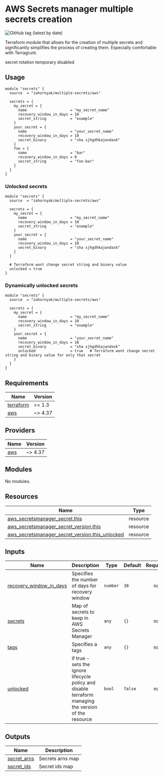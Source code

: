 # AWS Secrets manager multiple secrets creation
![GitHub tag (latest by date)](https://img.shields.io/github/v/tag/zahornyak/terraform-aws-multiple-secrets)

Terraform module that allows for the creation of multiple secrets and significantly simplifies the process of creating them.
Especially comfortable with Terragrunt.

secret rotation temporary disabled

## Usage

```hcl
module "secrets" {
  source  = "zahornyak/multiple-secrets/aws"

  secrets = {
    my_secret = {
      name                    = "my_secret_name"
      recovery_window_in_days = 10
      secret_string           = "example"
    }
    your_secret = {
      name                    = "your_secret_name"
      recovery_window_in_days = 10
      secret_binary           = "sha sjhgdhkajwndask"
    }
    foo = {
      name                    = "bar"
      recovery_window_in_days = 0
      secret_string           = "foo-bar"
    }
  }
}
```

### Unlocked secrets

```hcl
module "secrets" {
  source  = "zahornyak/multiple-secrets/aws"

  secrets = {
    my_secret = {
      name                    = "my_secret_name"
      recovery_window_in_days = 10
      secret_string           = "example"
    }
    your_secret = {
      name                    = "your_secret_name"
      recovery_window_in_days = 10
      secret_binary           = "sha sjhgdhkajwndask"
    }
  }

  # Terraform wont change secret string and binary value
  unlocked = true
}
```


### Dynamically unlocked secrets

```hcl
module "secrets" {
  source  = "zahornyak/multiple-secrets/aws"

  secrets = {
    my_secret = {
      name                    = "my_secret_name"
      recovery_window_in_days = 10
      secret_string           = "example"
    }
    your_secret = {
      name                    = "your_secret_name"
      recovery_window_in_days = 10
      secret_binary           = "sha sjhgdhkajwndask"
      unlocked                = true   # Terraform wont change secret string and binary value for only that secret
    }
  }
}
```

<!-- BEGINNING OF PRE-COMMIT-TERRAFORM DOCS HOOK -->
## Requirements

| Name | Version |
|------|---------|
| <a name="requirement_terraform"></a> [terraform](#requirement\_terraform) | >= 1.3 |
| <a name="requirement_aws"></a> [aws](#requirement\_aws) | ~> 4.37 |

## Providers

| Name | Version |
|------|---------|
| <a name="provider_aws"></a> [aws](#provider\_aws) | ~> 4.37 |

## Modules

No modules.

## Resources

| Name | Type |
|------|------|
| [aws_secretsmanager_secret.this](https://registry.terraform.io/providers/hashicorp/aws/latest/docs/resources/secretsmanager_secret) | resource |
| [aws_secretsmanager_secret_version.this](https://registry.terraform.io/providers/hashicorp/aws/latest/docs/resources/secretsmanager_secret_version) | resource |
| [aws_secretsmanager_secret_version.this_unlocked](https://registry.terraform.io/providers/hashicorp/aws/latest/docs/resources/secretsmanager_secret_version) | resource |

## Inputs

| Name | Description | Type | Default | Required |
|------|-------------|------|---------|:--------:|
| <a name="input_recovery_window_in_days"></a> [recovery\_window\_in\_days](#input\_recovery\_window\_in\_days) | Specifies the number of days for recovery window | `number` | `30` | no |
| <a name="input_secrets"></a> [secrets](#input\_secrets) | Map of secrets to keep in AWS Secrets Manager | `any` | `{}` | no |
| <a name="input_tags"></a> [tags](#input\_tags) | Specifies a tags | `any` | `{}` | no |
| <a name="input_unlocked"></a> [unlocked](#input\_unlocked) | if true - sets the ignore lifecycle policy and disable terraform managing the version of the resource | `bool` | `false` | no |

## Outputs

| Name | Description |
|------|-------------|
| <a name="output_secret_arns"></a> [secret\_arns](#output\_secret\_arns) | Secrets arns map |
| <a name="output_secret_ids"></a> [secret\_ids](#output\_secret\_ids) | Secret ids map |
<!-- END OF PRE-COMMIT-TERRAFORM DOCS HOOK -->